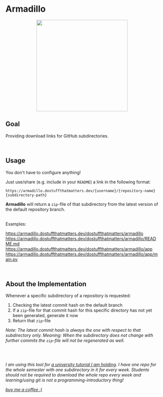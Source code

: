 # Armadillo

<p align="center">
<img src="https://www.nationalgeographic.com/content/dam/animals/thumbs/rights-exempt/mammals/group/armadillos_thumb.JPG" width="300" height="300"/>
</p>

## Goal

Providing download links for GitHub subdirectories.

<br/>

## Usage

You don't have to configure anything!

Just use/share (e.g. include in your `README`) a link in the following format:

```
https://armadillo.dostuffthatmatters.dev/{username}/{repository-name}{subdirectory-path}
```

**Armadillo** will return a `zip`-file of that subdirectory from the latest version of the default repository branch.

<br/>
Examples:

https://armadillo.dostuffthatmatters.dev/dostuffthatmatters/armadillo <br/>
https://armadillo.dostuffthatmatters.dev/dostuffthatmatters/armadillo/README.md <br/>
https://armadillo.dostuffthatmatters.dev/dostuffthatmatters/armadillo/app <br/>
https://armadillo.dostuffthatmatters.dev/dostuffthatmatters/armadillo/app/main.py <br/>

<br/>

## About the Implementation

Whenever a specific subdirectory of a repository is requested:

1. Checking the latest commit hash on the default branch
2. If a `zip`-file for that commit hash for this specific directory has not yet been generated, generate it now
3. Return that `zip`-file

_Note: The latest commit hash is always the one with respect to that subdirectory only. Meaning: When the subdirectory does not change with further commits the `zip`-file will not be regenerated as well._

<br/>
<br/>

_I am using this tool for [a university tutorial I am holding](https://github.com/dostuffthatmatters/IN8011-WS20). 
I have one repo for the whole semester with one subdirectory in it for every week.
Students should not be required to download the whole repo every week and learning/using 
git is not a programming-introductory thing!_

[_buy me a coffee :)_](https://www.buymeacoffee.com/dstm)
